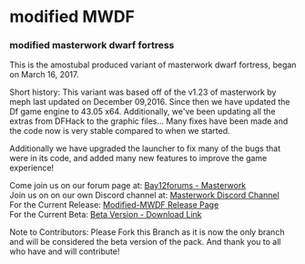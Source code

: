 # modified MWDF
### modified masterwork dwarf fortress

This is the amostubal produced variant of masterwork dwarf fortress, began on March 16, 2017. 

Short history: 
This variant was based off of the v1.23 of masterwork by meph last updated on December 09,2016. 
Since then we have updated the Df game engine to 43.05 x64.  Additionally, we've been updating all the extras from DFHack to the graphic files...  Many fixes have been made and the code now is very stable compared to when we started.

Additionally we have upgraded the launcher to fix many of the bugs that were in its code, and added many new features to improve the game experience!

Come join us on our forum page at: [Bay12forums - Masterwork](http://www.bay12forums.com/smf/index.php?topic=163261.0)  
Join us on on our own Discord channel at: [Masterwork Discord Channel](https://discord.gg/cRbmUAZ)  
For the Current Release: [Modified-MWDF Release Page](https://github.com/Amostubal/modified-MWDF/releases)  
For the Current Beta: [Beta Version - Download Link](https://github.com/Amostubal/modified-MWDF/archive/Master-Branch.zip)  

Note to Contributors: 
 Please Fork this Branch as it is now the only branch and will be considered the beta version of the pack. 
 And thank you to all who have and will contribute!
